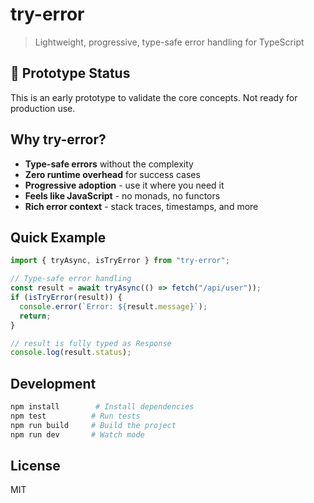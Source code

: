 # try-error

> Lightweight, progressive, type-safe error handling for TypeScript

## 🚧 Prototype Status

This is an early prototype to validate the core concepts. Not ready for production use.

## Why try-error?

- **Type-safe errors** without the complexity
- **Zero runtime overhead** for success cases
- **Progressive adoption** - use it where you need it
- **Feels like JavaScript** - no monads, no functors
- **Rich error context** - stack traces, timestamps, and more

## Quick Example

```typescript
import { tryAsync, isTryError } from "try-error";

// Type-safe error handling
const result = await tryAsync(() => fetch("/api/user"));
if (isTryError(result)) {
  console.error(`Error: ${result.message}`);
  return;
}

// result is fully typed as Response
console.log(result.status);
```

## Development

```bash
npm install        # Install dependencies
npm test          # Run tests
npm run build     # Build the project
npm run dev       # Watch mode
```

## License

MIT
